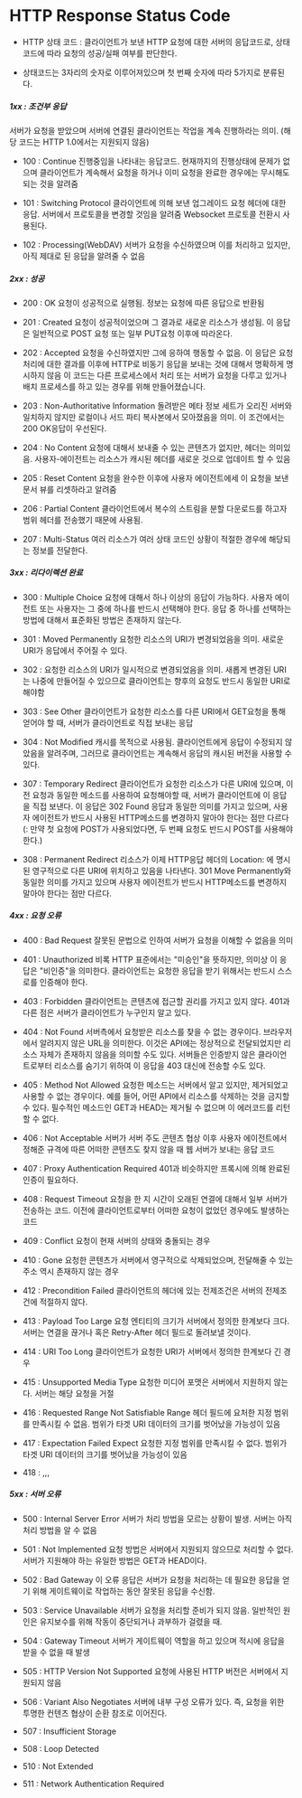 # HTTP Response Status Code

- HTTP 상태 코드 : 클라이언트가 보낸 HTTP 요청에 대한 서버의 응답코드로, 상태코드에 따라 요청의 성공/실패 여부를 판단한다.

- 상태코드는 3자리의 숫자로 이루어져있으며 첫 번째 숫자에 따라 5가지로 분류된다.

##### 1xx : 조건부 응답

서버가 요청을 받았으며 서버에 연결된 클라이언트는 작업을 계속 진행하라는 의미.
(해당 코드는 HTTP 1.0에서는 지원되지 않음)

- 100 : Continue
  진행중임을 나타내는 응답코드. 현재까지의 진행상태에 문제가 없으며 클라이언트가 계속해서 요청을 하거나 이미 요청을 완료한 경우에는 무시해도 되는 것을 알려줌

- 101 : Switching Protocol
  클라이언트에 의해 보낸 업그레이드 요청 헤더에 대한 응답.
  서버에서 프로토콜을 변경할 것임을 알려줌
  Websocket 프로토콜 전환시 사용된다.

- 102 : Processing(WebDAV)
  서버가 요청을 수신하였으며 이를 처리하고 있지만, 아직 제대로 된 응답을 알려줄 수 없음
 
##### 2xx : 성공

- 200 : OK
  요청이 성공적으로 실행됨. 정보는 요청에 따른 응답으로 반환됨

- 201 : Created
  요청이 성공적이었으며 그 결과로 새로운 리소스가 생성됨.
  이 응답은 일반적으로 POST 요청 또는 일부 PUT요청 이후에 따라온다.

- 202 : Accepted
  요청을 수신하였지만 그에 응하여 행동할 수 없음.
  이 응답은 요청 처리에 대한 결과를 이후에 HTTP로 비동기 응답을 보내는 것에 대해서 명확하게 명시하지 않음
  이 코드는 다른 프로세스에서 처리 또는 서버가 요청을 다루고 있거나 배치 프로세스를 하고 있는 경우를 위해 만들어졌습니다.

- 203 : Non-Authoritative Information
  돌려받은 메타 정보 세트가 오리진 서버와 일치하지 않지만 로컬이나 서드 파티 복사본에서 모아졌음을 의미.
  이 조건에서는 200 OK응답이 우선된다.

- 204 : No Content
  요청에 대해서 보내줄 수 있는 콘텐츠가 없지만, 헤더는 의미있음.
  사용자-에이전트는 리소스가 캐시된 헤더를 새로운 것으로 업데이트 할 수 있음

- 205 : Reset Content
  요청을 완수한 이후에 사용자 에이전트에세 이 요청을 보낸 문서 뷰를 리셋하라고 알려줌

- 206 : Partial Content
  클라이언트에서 복수의 스트림을 분할 다운로드를 하고자 범위 헤더를 전송했기 때문에 사용됨.

- 207 : Multi-Status
  여러 리소스가 여러 상태 코드인 상황이 적절한 경우에 해당되는 정보를 전달한다.


##### 3xx : 리다이렉션 완료

- 300 : Multiple Choice
  요청에 대해서 하나 이상의 응답이 가능하다. 사용자 에이전트 또는 사용자는 그 중에 하나를 반드시 선택해야 한다.
  응답 중 하나를 선택하는 방법에 대해서 표준화된 방법은 존재하지 않는다.

- 301 : Moved Permanently
  요청한 리소스의 URI가 변경되었음을 의미. 새로운 URI가 응답에서 주어질 수 있다.

- 302 : 요청한 리소스의 URI가 일시적으로 변경되었음을 의미. 새롭게 변경된 URI는 나중에 만들어질 수 있으므로 클라이언트는 향후의 요청도 반드시 동일한 URI로 해야함

- 303 : See Other
  클라이언트가 요청한 리소스를 다른 URI에서 GET요청을 통해 얻어야 할 때, 서버가 클라이언트로 직접 보내는 응답

- 304 : Not Modified
  캐시를 목적으로 사용됨.
  클라이언트에게 응답이 수정되지 않았음을 알려주며, 그러므로 클라이언트는 계속해서 응답의 캐시된 버전을 사용할 수 있다.

- 307 : Temporary Redirect
  클라이언트가 요청한 리소스가 다른 URI에 있으며, 이전 요청과 동일한 메소드를 사용하여 요청해야할 때, 서버가 클라이언트에 이 응답을 직접 보낸다.
  이 응답은 302 Found 응답과 동일한 의미를 가지고 있으며, 사용자 에이전트가 반드시 사용된 HTTP메소드를 변경하지 말아야 한다는 점만 다르다(: 만약 첫 요청에 POST가 사용되었다면, 두 번째 요청도 반드시 POST를 사용해야 한다.)

- 308 : Permanent Redirect
  리소스가 이제 HTTP응답 헤더의 Location: 에 명시된 영구적으로 다른 URI에 위치하고 있음을 나타낸다.
  301 Move Permanently와 동일한 의미를 가지고 있으며 사용자 에이전트가 반드시 HTTP메소드를 변경하지 말아야 한다는 점만 다르다.


##### 4xx : 요청 오류

- 400 : Bad Request
  잘못된 문법으로 인하여 서버가 요청을 이해할 수 없음을 의미

- 401 : Unauthorized
  비록 HTTP 표준에서는 "미승인"을 뜻하지만, 의미상 이 응답은 "비인증"을 의미한다. 클라이언트는 요청한 응답을 받기 위해서는 반드시 스스로를 인증해야 한다.

- 403 : Forbidden
  클라이언트는 콘텐츠에 접근할 권리를 가지고 있지 않다. 401과 다른 점은 서버가 클라이언트가 누구인지 알고 있다.

- 404 : Not Found
  서버측에서 요청받은 리소스를 찾을 수 없는 경우이다.
  브라우저에서 알려지지 않은 URL을 의미한다.
  이것은 API에는 정상적으로 전달되었지만 리소스 자체가 존재하지 않음을 의미할 수도 있다.
  서버들은 인증받지 않은 클라이언트로부터 리소스를 숨기기 위하여 이 응답을 403 대신에 전송할 수도 있다.

- 405 : Method Not Allowed
  요청한 메소드는 서버에서 알고 있지만, 제거되었고 사용할 수 없는 경우이다. 예를 들어, 어떤 API에서 리소스를 삭제하는 것을 금지할 수 있다. 필수적인 메소드인 GET과 HEAD는 제거될 수 없으며 이 에러코드를 리턴할 수 없다.

- 406 : Not Acceptable
  서버가 서버 주도 콘텐츠 협상 이후 사용자 에이전트에서 정해준 규격에 따른 어떠한 콘텐츠도 찾지 않을 때 웹 서버가 보내는 응답 코드

- 407 : Proxy Authentication Required
  401과 비슷하지만 프록시에 의해 완료된 인증이 필요하다.

- 408 : Request Timeout
  요청을 한 지 시간이 오래된 연결에 대해서 일부 서버가 전송하는 코드.
  이전에 클라이언트로부터 어떠한 요청이 없었던 경우에도 발생하는 코드

- 409 : Conflict
  요청이 현재 서버의 상태와 충돌되는 경우

- 410 : Gone
  요청한 콘텐츠가 서버에서 영구적으로 삭제되었으며, 전달해줄 수 있는 주소 역시 존재하지 않는 경우

- 412 : Precondition Failed
  클라이언트의 헤더에 있는 전제조건은 서버의 전제조건에 적절하지 않다.

- 413 : Payload Too Large
  요청 엔티티의 크기가 서버에서 정의한 한계보다 크다. 서버는 연결을 끊거나 혹은 Retry-After 헤더 필드로 돌려보낼 것이다.

- 414 : URI Too Long
  클라이언트가 요청한 URI가 서버에서 정의한 한계보다 긴 경우

- 415 : Unsupported Media Type
  요청한 미디어 포맷은 서버에서 지원하지 않는다. 서버는 해당 요청을 거절

- 416 : Requested Range Not Satisfiable
  Range 헤더 필드에 요처한 지정 범위를 만족시킬 수 없음. 범위가 타겟 URI 데이터의 크기를 벗어났을 가능성이 있음

- 417 : Expectation Failed
  Expect 요청한 지정 범위를 만족시킬 수 없다. 범위가 타겟 URI 데이터의 크기를 벗어났을 가능성이 있음

- 418 : ,,,


##### 5xx : 서버 오류

- 500 : Internal Server Error
  서버가 처리 방법을 모르는 상황이 발생. 서버는 아직 처리 방법을 알 수 없음

- 501 : Not Implemented
  요청 방법은 서버에서 지원되지 않으므로 처리할 수 없다. 서버가 지원해야 하는 유일한 방법은 GET과 HEAD이다.

- 502 : Bad Gateway
  이 오류 응답은 서버가 요청을 처리하는 데 필요한 응답을 얻기 위해 게이트웨이로 작업하는 동안 잘못된 응답을 수신함.

- 503 : Service Unavailable
  서버가 요청을 처리할 준비가 되지 않음. 일반적인 원인은 유지보수를 위해 작동이 중단되거나 과부하가 걸렸을 때.

- 504 : Gateway Timeout
  서버가 게이트웨이 역할을 하고 있으며 적시에 응답을 받을 수 없을 때 발생

- 505 : HTTP Version Not Supported
  요청에 사용된 HTTP 버전은 서버에서 지원되지 않음

- 506 : Variant Also Negotiates
  서버에 내부 구성 오류가 있다. 즉, 요청을 위한 투명한 컨텐츠 협상이 순환 참조로 이어진다.

- 507 : Insufficient Storage
  
- 508 : Loop Detected

- 510 : Not Extended

- 511 : Network Authentication Required

